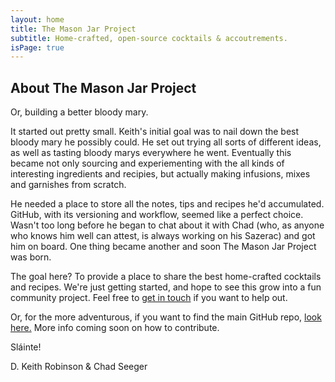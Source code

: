 ```yaml
---
layout: home
title: The Mason Jar Project
subtitle: Home-crafted, open-source cocktails & accoutrements.
isPage: true
---
```


## About The Mason Jar Project

Or, building a better bloody mary.

It started out pretty small. Keith's initial goal was to nail down the best bloody mary he possibly could. He set out trying all sorts of different ideas, as well as tasting bloody marys everywhere he went. Eventually this became not only sourcing and experiementing with the all kinds of interesting ingredients and recipies, but actually making infusions, mixes and garnishes from scratch.


He needed a place to store all the notes, tips and recipes he'd accumulated. GitHub, with its versioning and workflow, seemed like a perfect choice. Wasn't too long before he began to chat about it with Chad (who, as anyone who knows him well can attest, is always working on his Sazerac) and got him on board. One thing became another and soon The Mason Jar Project was born.

The goal here? To provide a place to share the best home-crafted cocktails and recipes.  We're just getting started, and hope to see this grow into a fun community project.  Feel free to [get in touch](mailto:info@the-mason-jar.com) if you want to help out.

Or, for the more adventurous, if you want to find the main GitHub repo, [look here.](https://github.com/the-mason-jar/the-mason-jar) More info coming soon on how to contribute.

Sláinte!

D. Keith Robinson &amp; Chad Seeger